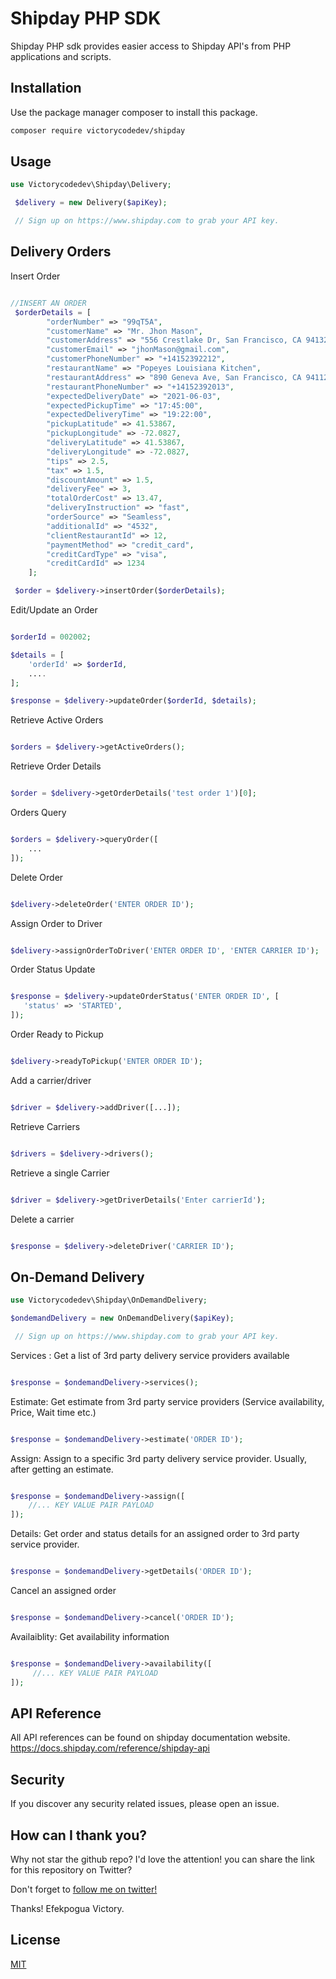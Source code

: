 # Shipday PHP SDK

Shipday PHP sdk provides easier access to Shipday API's from PHP applications and scripts.

## Installation

Use the package manager composer to install this package.

```bash
composer require victorycodedev/shipday
```

## Usage

```php
use Victorycodedev\Shipday\Delivery;

 $delivery = new Delivery($apiKey);

 // Sign up on https://www.shipday.com to grab your API key.

```
## Delivery Orders

Insert Order

```php

//INSERT AN ORDER
 $orderDetails = [
        "orderNumber" => "99qT5A",
        "customerName" => "Mr. Jhon Mason",
        "customerAddress" => "556 Crestlake Dr, San Francisco, CA 94132, USA",
        "customerEmail" => "jhonMason@gmail.com",
        "customerPhoneNumber" => "+14152392212",
        "restaurantName" => "Popeyes Louisiana Kitchen",
        "restaurantAddress" => "890 Geneva Ave, San Francisco, CA 94112, United States",
        "restaurantPhoneNumber" => "+14152392013",
        "expectedDeliveryDate" => "2021-06-03",
        "expectedPickupTime" => "17:45:00",
        "expectedDeliveryTime" => "19:22:00",
        "pickupLatitude" => 41.53867,
        "pickupLongitude" => -72.0827,
        "deliveryLatitude" => 41.53867,
        "deliveryLongitude" => -72.0827,
        "tips" => 2.5,
        "tax" => 1.5,
        "discountAmount" => 1.5,
        "deliveryFee" => 3,
        "totalOrderCost" => 13.47,
        "deliveryInstruction" => "fast",
        "orderSource" => "Seamless",
        "additionalId" => "4532",
        "clientRestaurantId" => 12,
        "paymentMethod" => "credit_card",
        "creditCardType" => "visa",
        "creditCardId" => 1234
    ];

 $order = $delivery->insertOrder($orderDetails);
```

Edit/Update an Order

````php

$orderId = 002002;

$details = [
    'orderId' => $orderId,
    ....
];

$response = $delivery->updateOrder($orderId, $details);

````

Retrieve Active Orders

````php

$orders = $delivery->getActiveOrders();

````

Retrieve Order Details

````php

$order = $delivery->getOrderDetails('test order 1')[0];


````

Orders Query

````php

$orders = $delivery->queryOrder([
    ...
]);

````

Delete Order

````php

$delivery->deleteOrder('ENTER ORDER ID');

````

Assign Order to Driver

````php

$delivery->assignOrderToDriver('ENTER ORDER ID', 'ENTER CARRIER ID');

````

Order Status Update

````php

$response = $delivery->updateOrderStatus('ENTER ORDER ID', [
   'status' => 'STARTED',
]);

````

Order Ready to Pickup

````php

$delivery->readyToPickup('ENTER ORDER ID');

````


Add a carrier/driver

````php

$driver = $delivery->addDriver([...]);

````

Retrieve Carriers

````php

$drivers = $delivery->drivers();

````

Retrieve a single Carrier

````php

$driver = $delivery->getDriverDetails('Enter carrierId');

````

Delete a carrier

````php

$response = $delivery->deleteDriver('CARRIER ID');

````

## On-Demand Delivery

```php
use Victorycodedev\Shipday\OnDemandDelivery;

$ondemandDelivery = new OnDemandDelivery($apiKey);

 // Sign up on https://www.shipday.com to grab your API key.

```

Services : Get a list of 3rd party delivery service providers available

````php

$response = $ondemandDelivery->services();

````

Estimate: Get estimate from 3rd party service providers (Service availability, Price, Wait time etc.)

````php

$response = $ondemandDelivery->estimate('ORDER ID');

````

Assign: Assign to a specific 3rd party delivery service provider. Usually, after getting an estimate.

````php

$response = $ondemandDelivery->assign([
    //... KEY VALUE PAIR PAYLOAD
]);

````

Details: Get order and status details for an assigned order to 3rd party service provider.

````php

$response = $ondemandDelivery->getDetails('ORDER ID');

````


Cancel an assigned order 

````php

$response = $ondemandDelivery->cancel('ORDER ID');

````

Availaiblity: Get availability information

````php

$response = $ondemandDelivery->availability([
     //... KEY VALUE PAIR PAYLOAD
]);


````

## API Reference
All API references can be found on shipday documentation website. https://docs.shipday.com/reference/shipday-api

## Security
If you discover any security related issues, please open an issue.

## How can I thank you?
Why not star the github repo? I'd love the attention! you can share the link for this repository on Twitter? 

Don't forget to [follow me on twitter!](https://twitter.com/EfekpoguaVicto4)

Thanks! Efekpogua Victory.

## License

[MIT](./LICENSE.md)
